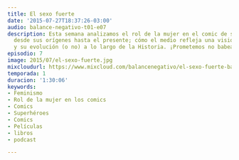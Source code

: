 ```yaml
---
title: El sexo fuerte
date: '2015-07-27T18:37:26-03:00'
audio: balance-negativo-t01-e07
description: Esta semana analizamos el rol de la mujer en el comic de superhéroes
  desde sus orígenes hasta el presente; cómo el medio refleja una visión de la sociedad
  y su evolución (o no) a lo largo de la Historia. ¡Prometemos no babearnos!
episodio: 7
image: 2015/07/el-sexo-fuerte.jpg
mixcloudurl: https://www.mixcloud.com/balancenegativo/el-sexo-fuerte-balance-negativo-t01-e07/
temporada: 1
duracion: '1:30:06'
keywords:
- Feminismo
- Rol de la mujer en los comics
- Comics
- Superhéroes
- Comics
- Películas
- libros
- podcast

---
```

